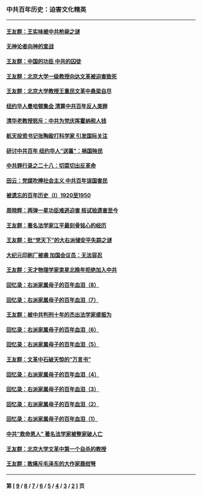 ### 中共百年历史：迫害文化精英
---
#### [王友群：王实味被中共枪毙之谜](../../pages/nf1176111/n13307502.md?10240430) 
#### [无神论者向神的宣战](../../pages/nf1176111/n13281535.md?10240430) 
#### [王友群：中国的功臣 中共的囚徒](../../pages/nf1176111/n13291790.md?10240430) 
#### [王友群：北京大学一级教授向达文革被迫害致死](../../pages/nf1176111/n13150966.md?10240430) 
#### [王友群：北京大学教授王重民文革中悬梁自尽](../../pages/nf1176111/n13084645.md?10240430) 
#### [纽约华人曼哈顿集会 清算中共百年反人类罪](../../pages/nf1176111/n13084157.md?10240430) 
#### [清华老教授怒斥：中共为党庆挥霍纳税人钱](../../pages/nf1176111/n13071430.md?10240430) 
#### [航天投资书记张陶殴打科学家 引发国际关注](../../pages/nf1176111/n13069132.md?10240430) 
#### [研讨中共百年 纽约华人“送匾”：祸国殃民](../../pages/nf1176111/n13057367.md?10240430) 
#### [中共罪行录之二十八：切菜切出反革命](../../pages/nf1176111/n13030600.md?10240430) 
#### [田云：党媒吹捧社会主义 中共百年误国害民](../../pages/nf1176111/n13006682.md?10240430) 
#### [被遗忘的百年历史（I）1920至1950](../../pages/nf1176111/n12986411.md?10240430) 
#### [周晓辉：两弹一星功臣难逃迫害 核试验遗害至今](../../pages/nf1176111/n12974997.md?10240430) 
#### [王友群：著名法学家江平最刻骨铭心的经历](../../pages/nf1176111/n12970787.md?10240430) 
#### [王友群：批“党天下”的大右派储安平失踪之谜](../../pages/nf1176111/n12954229.md?10240430) 
#### [大纪元印刷厂被袭 加国会议员：无法容忍](../../pages/nf1176111/n12883028.md?10240430) 
#### [王友群：天才物理学家束星北晚年拒绝加入中共](../../pages/nf1176111/n12792913.md?10240430) 
#### [回忆录：右派家属母子的百年血泪（8）](../../pages/nf1176111/n12706196.md?10240430) 
#### [回忆录：右派家属母子的百年血泪（7）](../../pages/nf1176111/n12706191.md?10240430) 
#### [王友群：被中共判刑十年的杰出法学家盛振为](../../pages/nf1176111/n12706141.md?10240430) 
#### [回忆录：右派家属母子的百年血泪（6）](../../pages/nf1176111/n12698863.md?10240430) 
#### [回忆录：右派家属母子的百年血泪（5）](../../pages/nf1176111/n12692515.md?10240430) 
#### [王友群：文革中石破天惊的“万言书”](../../pages/nf1176111/n12690994.md?10240430) 
#### [回忆录：右派家属母子的百年血泪（4）](../../pages/nf1176111/n12686410.md?10240430) 
#### [回忆录：右派家属母子的百年血泪（3）](../../pages/nf1176111/n12683820.md?10240430) 
#### [回忆录：右派家属母子的百年血泪（2）](../../pages/nf1176111/n12679738.md?10240430) 
#### [回忆录：右派家属母子的百年血泪（1）](../../pages/nf1176111/n12678112.md?10240430) 
#### [中共“救命恩人” 著名法学家被整家破人亡](../../pages/nf1176111/n12658168.md?10240430) 
#### [王友群：北京大学文革中第一个自杀的教授](../../pages/nf1176111/n12632697.md?10240430) 
#### [王友群：敢痛斥毛泽东的大作家聂绀弩](../../pages/nf1176111/n12384788.md?10240430) 

---
#### 第 [ [9](./9.md?10240430) / [8](./8.md?10240430) / [7](./7.md?10240430) / [6](./6.md?10240430) / [5](./5.md?10240430) / [4](./4.md?10240430) / [3](./3.md?10240430) / [2](./2.md?10240430) ] 页
